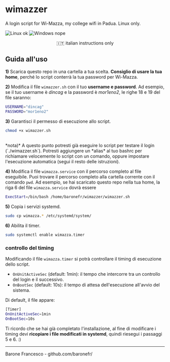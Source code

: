 # wimazzer

A login script for Wi-Mazza, my college wifi in Padua. Linux only.

![Linux ok](https://img.shields.io/badge/supported-Linux-brightgreen)
![Windows nope](https://img.shields.io/badge/nope-Windows-red)

<p align="center">
🇮🇹 italian instructions only
</p>


## Guida all'uso

**1)** Scarica questo repo in una cartella a tua scelta. **Consiglio di usare la tua home**, perché lo script conterrà la tua password per Wi-Mazza.

**2)** Modifica il file `wimazzer.sh` con il tuo **username e password**. Ad esempio, se il tuo username è *dincag* e la password è *mor1eno2*, le righe 18 e 19 del file saranno:
```bash
USERNAME="dincag"
PASSWORD="mor1eno2"
```

**3)** Garantisci il permesso di esecuzione allo script.
```bash
chmod +x wimazzer.sh
```

<br>
*nota)* A questo punto potresti già eseguire lo script per testare il login (`./wimazzer.sh`). Potresti aggiungere un *alias* al tuo bashrc per richiamare velocemente lo script con un comando, oppure impostare l'esecuzione automatica (segui il resto delle istruzioni).
<br>

**4)** Modifica il file `wimazza.service` con il percorso completo al file eseguibile. Puoi trovare il percorso completo alla cartella corrente con il comando `pwd`. Ad esempio, se hai scaricato questo repo nella tua home, la riga 6 del file `wimazza.service` dovrà essere
```bash
ExecStart=/bin/bash /home/baronefr/wimazzer/wimazzer.sh
```

**5)** Copia i servizi systemd.
```bash
sudo cp wimazza.* /etc/systemd/system/
```

**6)** Abilita il timer.
```bash
sudo systemctl enable wimazza.timer
```


### controllo del timing

Modificando il file `wimazza.timer` si potrà controllare il timing di esecuzione dello script. 
- `OnUnitActiveSec` (default: 1min): il tempo che intercorre tra un controllo del login e il successivo.
- `OnBootSec` (default: 10s): il tempo di attesa dell'esecuzione all'avvio del sistema.

Di default, il file appare:
```bash
[Timer]
OnUnitActiveSec=1min
OnBootSec=10s
```

Ti ricordo che se hai già completato l'installazione, al fine di modificare i timing devi **ricopiare i file modificati in systemd**, quindi riesegui i passaggi 5 e 6.
:)

***

Barone Francesco - github.com/baronefr/